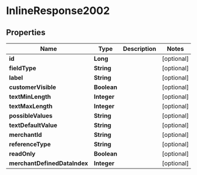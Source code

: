 
# InlineResponse2002

## Properties
Name | Type | Description | Notes
------------ | ------------- | ------------- | -------------
**id** | **Long** |  |  [optional]
**fieldType** | **String** |  |  [optional]
**label** | **String** |  |  [optional]
**customerVisible** | **Boolean** |  |  [optional]
**textMinLength** | **Integer** |  |  [optional]
**textMaxLength** | **Integer** |  |  [optional]
**possibleValues** | **String** |  |  [optional]
**textDefaultValue** | **String** |  |  [optional]
**merchantId** | **String** |  |  [optional]
**referenceType** | **String** |  |  [optional]
**readOnly** | **Boolean** |  |  [optional]
**merchantDefinedDataIndex** | **Integer** |  |  [optional]



